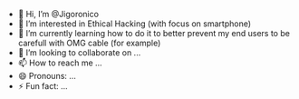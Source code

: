 - 👋 Hi, I’m @Jigoronico
- 👀 I’m interested in Ethical Hacking (with focus on smartphone)
- 🌱 I’m currently learning how to do it to better prevent my end users to be carefull with OMG cable (for example)
- 💞️ I’m looking to collaborate on ...
- 📫 How to reach me ...
- 😄 Pronouns: ...
- ⚡ Fun fact: ...

<!---
Jigoronico/Jigoronico is a ✨ special ✨ repository because its `README.md` (this file) appears on your GitHub profile.
You can click the Preview link to take a look at your changes.
--->
